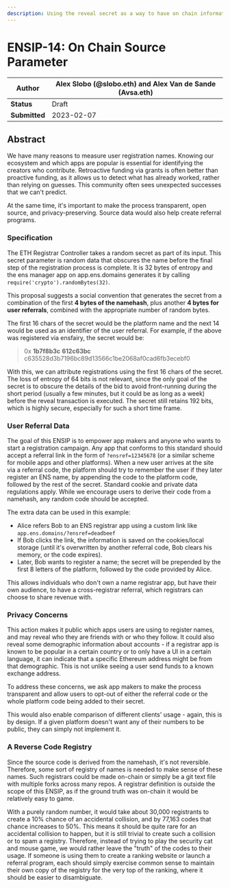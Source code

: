 ```yaml
---
description: Using the reveal secret as a way to have on chain information about the source of the registration
---
```


# ENSIP-14: On Chain Source Parameter

| **Author**    | Alex Slobo (@slobo.eth) and Alex Van de Sande (Avsa.eth)
| ------------- | ------------------------------------------------------------------------------------------------------------------------------- |
| **Status**    | Draft                                                                                                                           |
| **Submitted** | 2023-02-07                                                                                                                      |

## Abstract

We have many reasons to measure user registration names. Knowing our ecosystem and which apps are popular is essential for identifying the creators who contribute. Retroactive funding via grants is often better than proactive funding, as it allows us to detect what has already worked, rather than relying on guesses. This community often sees unexpected successes that we can't predict.

At the same time, it's important to make the process transparent, open source, and privacy-preserving. Source data would also help create referral programs.

### Specification

The ETH Registrar Controller takes a random secret as part of its input. This secret parameter is random data that obscures the name before the final step of the registration process is complete. It is 32 bytes of entropy and the ens manager app on app.ens.domains generates it by calling `require('crypto').randomBytes(32)`.

This proposal suggests a social convention that generates the secret from a combination of the first **4 bytes of the namehash**, plus another **4 bytes for user referrals**, combined with the appropriate number of random bytes.

The first 16 chars of the secret would be the platform name and the next 14 would be used as an identifier of the user referral. For example, if the above was registered via ensfairy, the secret would be:

> 0x **1b7f8b3c** **612c63bc** c635528d3b7196bc89d13566c1be2068af0cad6fb3ecebf0
> 

With this, we can attribute registrations using the first 16 chars of the secret. The loss of entropy of 64 bits is not relevant, since the only goal of the secret is to obscure the details of the bid to avoid front-running during the short period (usually a few minutes, but it could be as long as a week) before the reveal transaction is executed. The secret still retains 192 bits, which is highly secure, especially for such a short time frame.

### User Referral Data

The goal of this ENSIP is to empower app makers and anyone who wants to start a registration campaign. Any app that conforms to this standard should accept a referral link in the form of `?ensref=12345678` (or a similar scheme for mobile apps and other platforms). When a new user arrives at the site via a referral code, the platform should try to remember the user if they later register an ENS name, by appending the code to the platform code, followed by the rest of the secret. Standard cookie and private data regulations apply. While we encourage users to derive their code from a namehash, any random code should be accepted.

The extra data can be used in this example:

- Alice refers Bob to an ENS registrar app using a custom link like `app.ens.domains/?ensref=deadbeef`
- If Bob clicks the link, the information is saved on the cookies/local storage (until it's overwritten by another referral code, Bob clears his memory, or the code expires).
- Later, Bob wants to register a name; the secret will be prepended by the first 8 letters of the platform, followed by the code provided by Alice.

This allows individuals who don't own a name registrar app, but have their own audience, to have a cross-registrar referral, which registrars can choose to share revenue with.

### Privacy Concerns

This action makes it public which apps users are using to register names, and may reveal who they are friends with or who they follow. It could also reveal some demographic information about accounts - if a registrar app is known to be popular in a certain country or to only have a UI in a certain language, it can indicate that a specific Ethereum address might be from that demographic. This is not unlike seeing a user send funds to a known exchange address.

To address these concerns, we ask app makers to make the process transparent and allow users to opt-out of either the referral code or the whole platform code being added to their secret.

This would also enable comparison of different clients' usage - again, this is by design. If a given platform doesn't want any of their numbers to be public, they can simply not implement it.

### A Reverse Code Registry

Since the source code is derived from the namehash, it's not reversible. Therefore, some sort of registry of names is needed to make sense of these names. Such registrars could be made on-chain or simply be a git text file with multiple forks across many repos. A registrar definition is outside the scope of this ENSIP, as if the ground truth was on-chain it would be relatively easy to game.

With a purely random number, it would take about 30,000 registrants to create a 10% chance of an accidental collision, and by 77,163 codes that chance increases to 50%. This means it should be quite rare for an accidental collision to happen, but it is still trivial to create such a collision or to spam a registry. Therefore, instead of trying to play the security cat and mouse game, we would rather leave the "truth" of the codes to their usage. If someone is using them to create a ranking website or launch a referral program, each should simply exercise common sense to maintain their own copy of the registry for the very top of the ranking, where it should be easier to disambiguate.


